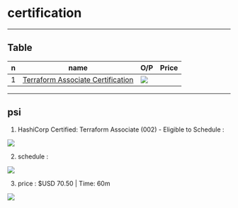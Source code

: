 # certification

---

## Table
|n|name|O/P|Price|
|-|----|---|-----|
|1|[Terraform Associate Certification](https://www.hashicorp.com/certification/terraform-associate)|[<img src="https://i.imgur.com/yVxa9pY.png">](https://i.imgur.com/yVxa9pY.png)|


---

## psi
1. HashiCorp Certified: Terraform Associate (002) - Eligible to Schedule :

[<img src="https://i.imgur.com/fECywfG.png">](https://i.imgur.com/fECywfG.png)

2. schedule :

[<img src="https://i.imgur.com/FUE79DN.png">](https://i.imgur.com/FUE79DN.png)

3. price : $USD 70.50 | Time: 60m

[<img src="https://i.imgur.com/KK59tVS.png">](https://i.imgur.com/KK59tVS.png)
